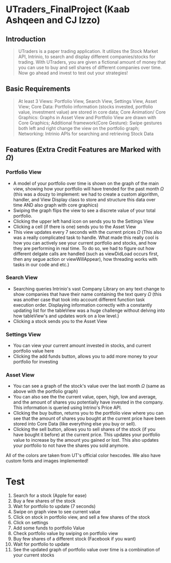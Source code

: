 # UTraders_FinalProject (Kaab Ashqeen and CJ Izzo)

## Introduction
> UTraders is a paper trading application. It utilizes the Stock Market API, Intrinio, to search and display different companies/stocks for trading. With UTraders, you are given a fictional amount of money that you can use to buy and sell shares of different companies over time. Now go ahead and invest to test out your strategies!

## Basic Requirements
> At least 3 Views: Portfolio View, Search View, Settings View, Asset View; Core Data: Portfolio information (stocks invested, portfolio value, investment value) are stored in core data; Core Animation/ Core Graphics: Graphs in Asset View and Portfolio View are drawn with Core Graphics; Additional framework(Core Gesture): Swipe gestures both left and right change the view on the portfolio graph; Networking: Intrinio APIs for searching and retrieving Stock Data 

## Features (Extra Credit Features are Marked with *Ω*)
### Portfolio View
- A model of your portfolio over time is shown on the graph of the main view, showing how your portfolio will have trended for the past month *Ω* (this was a douzy to implement: we had to create a custom algorithm, handler, and View Display class to store and structure this data over time AND also graph with core graphics)
- Swiping the graph flips the view to see a discrete value of your total portfolio. 
- Clicking the upper left hand icon on sends you to the Settings View
- Clicking a cell (if there is one) sends you to the Asset View
- This view updates every 7 seconds with the current prices *Ω* (This also was a really complicated task to handle. What made this really cool is how you can actively see your current portfolio and stocks, and how they are performing in real time. To do so, we had to figure out how different delgate calls are handled (such as viewDidLoad occurs first, then any segue action or viewWillAppear), how threading works with tasks in our code and etc.)

### Search View
- Searching queries Intrinio's vast Company Library on any text change to show companies that have their name containing the text query *Ω* (this was another case that took into account different function task execution order. Displaying information correctly with a constantly updating list for the tableView was a huge challenge without delving into how tableView's and updates work on a low level.)
- Clicking a stock sends you to the Asset View

### Settings View
- You can view your current amount invested in stocks, and current portfolio value here
- Clicking the add funds button, allows you to add more money to your portfolio for investing

### Asset View
- You can see a graph of the stock's value over the last month *Ω* (same as above with the portfolio graph)
- You can also see the the current value, open, high, low and average, and the amount of shares you potentially have invested in the company. This information is queried using Intrino's Price API. 
- Clicking the buy button, returns you to the portfolio view where you can see that the amount of shares you bought at the current price have been stored into Core Data (like everything else you buy or sell).
- Clicking the sell button, allows you to sell shares of the stock (if you have bought it before) at the current price. This updates your portfolio value to increase by the amount you gained or lost. This also updates your portfolio to not have the shares you sold anymore.

All of the colors are taken from UT's official color hexcodes. 
We also have custom fonts and images implemented! 

# Test
1. Search for a stock (Apple for ease)
2. Buy a few shares of the stock
3. Wait for portfolio to update (7 seconds)
4. Swipe on graph view to see current value
5. Click on stock in portfolio view, and sell a few shares of the stock
6. Click on settings
7. Add some funds to portfolio Value
8. Check portfolio value by swiping on portfolio view
9. Buy few shares of a different stock (Facebook if you want)
10. Wait for portfolio to update
11. See the updated graph of portfolio value over time is a combination of your current stocks


